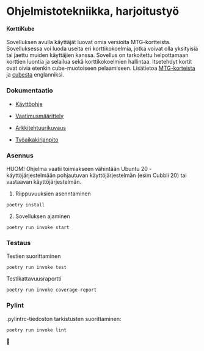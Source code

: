 # Ohjelmistotekniikka, harjoitustyö

#### KorttiKube

Sovelluksen avulla käyttäjät luovat omia versioita MTG-kortteista. Sovelluksessa voi luoda useita eri korttikokoelmia, jotka voivat olla yksityisiä tai jaettu muiden käyttäjien kanssa. Sovellus on tarkoitettu helpottamaan korttien luontia ja selailua sekä korttikokoelmien hallintaa. Itsetehdyt kortit ovat oivia etenkin cube-muotoiseen pelaamiseen. Lisätietoa [MTG-korteista](https://mtg.fandom.com/wiki/Card_type) ja [cubesta](https://mtg.fandom.com/wiki/Cube_Draft) englanniksi.

### Dokumentaatio

* [Käyttöohje](https://github.com/Noissi/ot_harjoitustyo/blob/master/dokumentaatio/kayttoohje.md)

* [Vaatimusmäärittely](https://github.com/Noissi/ot_harjoitustyo/blob/master/dokumentaatio/vaatimusmaarittely.md)

* [Arkkitehtuurikuvaus](https://github.com/Noissi/ot_harjoitustyo/blob/master/dokumentaatio/arkkitehtuuri.md)

<!-- * [Testaus](https://github.com/Noissi/ot_harjoitustyo/blob/master/dokumentaatio/testaus.md) -->

* [Työaikakirjanpito](https://github.com/Noissi/ot_harjoitustyo/blob/master/dokumentaatio/tyoaikakirjanpito.md)

### Asennus
HUOM! Ohjelma vaatii toimiakseen vähintään Ubuntu 20 -käyttöjärjestelmään pohjautuvan käyttöjärjestelmän (esim Cubbli 20) tai vastaavan käyttöjärjestelmän.

1. Riippuvuuksien asenntaminen
```
poetry install
```

2. Sovelluksen ajaminen
```
poetry run invoke start
```

### Testaus
Testien suorittaminen
```
poetry run invoke test
```
Testikattavuusraportti
```
poetry run invoke coverage-report
```

### Pylint
.pylintrc-tiedoston tarkistusten suorittaminen:
```
poetry run invoke lint
```

:chicken: 

